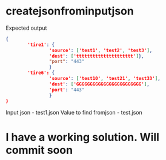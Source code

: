 # createjsonfrominputjson

Expected output

```json
{
        'tire1': {
                'source': ['test1', 'test2', 'test3'], 
                'dest': ['ttttttttttttttttttttt']}, 
                "port": "443"
                }
        'tire6': {
                'source': ['test10', 'test21', 'test33'], 
                'dest': ['GGGGGGGGGGGGGGGGGGGGGGGG'],
                'port': "443"
                }
}
```

Input json - test1.json
Value to find fromjson - test.json


# I have a working solution. Will commit soon
